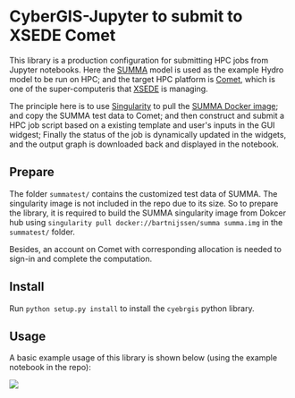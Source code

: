 CyberGIS-Jupyter to submit to XSEDE Comet
=======================

This library is a production configuration for submitting HPC jobs from Jupyter notebooks. Here the [SUMMA](https://ncar.github.io/hydrology/models/SUMMA) model is used as the example Hydro model to be run on HPC; and the target HPC platform is [Comet](https://portal.xsede.org/sdsc-comet), which is one of the super-computeris that [XSEDE](https://www.xsede.org/) is managing.

The principle here is to use [Singularity](https://singularity.lbl.gov/) to pull the [SUMMA Docker image](https://hub.docker.com/r/bartnijssen/summa/tags/); and copy the SUMMA test data to Comet; and then construct and submit a HPC job script based on a existing template and user's inputs in the GUI widgest; Finally the status of the job is dynamically updated in the widgets, and the output graph is downloaded back and displayed in the notebook.

## Prepare

The folder `summatest/` contains the customized test data of SUMMA. The singularity image is not included in the repo due to its size. So to prepare the library, it is required to build the SUMMA singularity image from Dokcer hub using `singularity pull docker://bartnijssen/summa summa.img` in the `summatest/` folder.

Besides, an account on Comet with corresponding allocation is needed to sign-in and complete the computation.

## Install

Run `python setup.py install` to install the `cyebrgis` python library.

## Usage

A basic example usage of this library is shown below (using the example notebook in the repo):

![](Usage.jpg)
